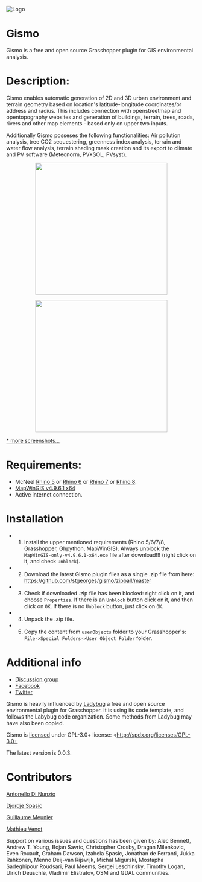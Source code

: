![Logo](https://github.com/stgeorges/gismo/blob/master/resources/images/gismo_logo.png)

# Gismo
Gismo is a free and open source Grasshopper plugin for GIS environmental analysis.



# Description:
Gismo enables automatic generation of 2D and 3D urban environment and terrain geometry based on location's latitude-longitude coordinates/or address and radius. This includes connection with openstreetmap and opentopography websites and generation of buildings, terrain, trees, roads, rivers and other map elements - based only on upper two inputs.

Additionally Gismo posseses the following functionalities:
Air pollution analysis, tree CO2 sequestering, greenness index analysis, terrain and water flow analysis, terrain shading mask creation and its export to climate and PV software (Meteonorm, PV*SOL, PVsyst).

<p align="center">
  <img src="https://github.com/stgeorges/gismo/blob/master/resources/images/gismo_components_tabs.png" width="350"/>
</p>

<p align="center">
  <img src="https://github.com/stgeorges/gismo/blob/master/resources/images/3D_Acropolis.jpg" width="350"/>
</p>

[* more screenshots...](https://github.com/stgeorges/gismo/tree/master/resources/images)



# Requirements:

- McNeel [Rhino 5](http://www.rhino3d.com/download/rhino/5/latest) or [Rhino 6](https://www.rhino3d.com/download/rhino-for-windows/6/latest) or [Rhino 7](https://www.rhino3d.com/download/rhino-for-windows/evaluation) or [Rhino 8](https://www.rhino3d.com/download/rhino-for-windows/evaluation).
- [MapWinGIS v4.9.6.1 x64](https://github.com/MapWindow/MapWinGIS/releases/download/v4.9.6.0/MapWinGIS-only-v4.9.6.1-x64.exe)
- Active internet connection.



# Installation
- 1) Install the upper mentioned requirements (Rhino 5/6/7/8, Grasshopper, Ghpython, MapWinGIS).
  Always unblock the ```MapWinGIS-only-v4.9.6.1-x64.exe``` file after download!!! (right click on it, and check ```Unblock```).
- 2) Download the latest Gismo plugin files as a single .zip file from here:
https://github.com/stgeorges/gismo/zipball/master
- 3) Check if downloaded .zip file has been blocked: right click on it, and choose ```Properties```. If there is an ```Unblock``` button click on it, and then click on ```OK```. If there is no ```Unblock``` button, just click on ```OK```.
- 4) Unpack the .zip file.
- 5) Copy the content from ```userObjects``` folder to your Grasshopper's: ```File->Special Folders->User Object Folder``` folder.



# Additional info
- [Discussion group](http://www.grasshopper3d.com/group/gismo)
- [Facebook](https://www.facebook.com/GismoTools)
- [Twitter](https://twitter.com/gismo_tools)

Gismo is heavily influenced by [Ladybug](https://github.com/mostaphaRoudsari/ladybug) a free and open source environmental plugin for Grasshopper. It is using its code template, and follows the Labybug code organization. Some methods from Ladybug may have also been copied.

Gismo is [licensed](https://github.com/stgeorges/gismo/blob/master/LICENSE.md) under GPL-3.0+ license: <http://spdx.org/licenses/GPL-3.0+

The latest version is 0.0.3.


# Contributors
[Antonello Di Nunzio](https://github.com/AntonelloDN)

[Djordje Spasic](https://github.com/stgeorges)

[Guillaume Meunier](https://github.com/Alliages)

[Mathieu Venot](https://github.com/MathieuVenot)

Support on various issues and questions has been given by: Alec Bennett, Andrew T. Young, Bojan Savric, Christopher Crosby, Dragan Milenkovic, Even Rouault, Graham Dawson, Izabela Spasic, Jonathan de Ferranti, Jukka Rahkonen, Menno Deij-van Rijswijk, Michal Migurski, Mostapha Sadeghipour Roudsari, Paul Meems, Sergei Leschinsky, Timothy Logan, Ulrich Deuschle, Vladimir Elistratov, OSM and GDAL communities.
